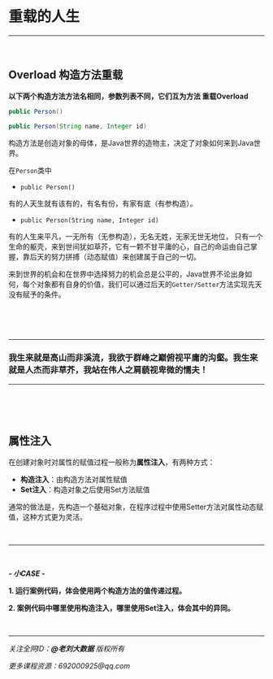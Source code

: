 # 重载的人生

---

<br>

## Overload 构造方法重载

**以下两个构造方法方法名相同，参数列表不同，它们互为方法 重载Overload**

```java
public Person()

public Person(String name, Integer id)
```

构造方法是创造对象的母体，是Java世界的造物主，决定了对象如何来到Java世界。

在`Person`类中

- `public Person()`

有的人天生就有该有的，有名有份，有家有底（有参构造）。

- `public Person(String name, Integer id)`

有的人生来平凡，一无所有（无参构造），无名无姓，无家无世无地位， 只有一个生命的躯壳，来到世间犹如草芥，它有一颗不甘平庸的心，自己的命运由自己掌握，靠后天的努力拼搏（动态赋值）来创建属于自己的一切。

来到世界的机会和在世界中选择努力的机会总是公平的，Java世界不论出身如何，每个对象都有自身的价值，我们可以通过后天的`Getter/Setter`方法实现先天没有赋予的条件。

<br>
<br>
<br>

---

### 我生来就是高山而非溪流，我欲于群峰之巅俯视平庸的沟壑。我生来就是人杰而非草芥，我站在伟人之肩藐视卑微的懦夫！

---

<br>
<br>
<br>

## 属性注入

在创建对象时对属性的赋值过程一般称为**属性注入**，有两种方式：

- **构造注入**：由构造方法对属性赋值
- **Set注入**：构造对象之后使用Set方法赋值

通常的做法是，先构造一个基础对象，在程序过程中使用Setter方法对属性动态赋值，这种方式更为灵活。

<br>

---

<br>

***- 小CASE -***

**1. 运行案例代码，体会使用两个构造方法的值传递过程。**

**2. 案例代码中哪里使用构造注入，哪里使用Set注入，体会其中的异同。**

<br>

---

_关注全网ID：**@老刘大数据** 版权所有_

_更多课程资源：692000925@qq.com_